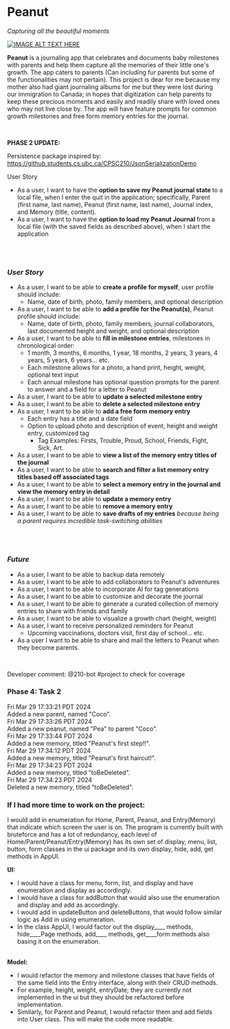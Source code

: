 <h1>Peanut</h1>
<p><em>Capturing all the beautiful moments</em></p>

[![IMAGE ALT TEXT HERE](https://img.youtube.com/vi/6AsM4lNqZMc/0.jpg)](https://www.youtube.com/watch?v=6AsM4lNqZMc)


<p><strong>Peanut</strong> is a journaling app that celebrates and documents baby milestones with parents
and help them capture all the memories of their little one's growth. The app caters to parents (Can including fur parents 
but some of the functionalities may not pertain). This project is dear for me because my mother also had giant 
journaling albums for me but they were lost during our immigration to Canada; in hopes that digitization can help
parents to keep these precious moments and easily and readily share with loved ones who may not live close by. 
The app will have feature prompts for common growth milestones and free form memory entries for the journal.</p>
<br>

<strong>PHASE 2 UPDATE:</strong>

Persistence package inspired by: https://github.students.cs.ubc.ca/CPSC210/JsonSerializationDemo

User Story
<ul>
<li>As a user, I want to have the <strong> option to save my Peanut journal state </strong> to a local file, 
when I enter the quit in the application; specifically, Parent (first name, last name), Peanut (first name, last name), 
Journal index, and Memory (title, content).
</li>
<li>As a user, I want to have the <strong> option to load my Peanut Journal </strong> from a local file 
(with the saved fields as described above), when I start the application </li>
</ul>

<br>
<br>

<h3> <em>User Story</em> </h3>
<ul> <li>As a user, I want to be able to <strong>create a profile for myself</strong>, user profile should include:
    <ul><li>Name, date of birth, photo, family members, and optional description</li></ul></li>
<li>As a user, I want to be able to <strong>add a profile for the Peanut(s)</strong>, Peanut profile should include:
    <ul><li>Name, date of birth, photo, family members, journal collaborators, last documented height and weight, 
    and optional description</li></ul></li>

<li>As a user, I want to be able to <strong>fill in milestone entries</strong>, milestones in chronological order:
  <ul><li>1 month, 3 months, 6 months, 1 year, 18 months, 2 years, 3 years, 4 years, 5 years, 6 years... etc. </li>
  <li> Each milestone allows for a photo, a hand print, height, weight, optional text input </li>
  <li> Each annual milestone has optional question prompts for the parent to answer and a field for a letter to Peanut</li></ul></li>

<li>As a user, I want to be able to <strong>update a selected milestone entry</strong></li>
<li>As a user, I want to be able to <strong>delete a selected milestone entry</strong></li>

<li>As a user, I want to be able to <strong>add a free form memory entry</strong>
  <ul><li> Each entry has a title and a date field</li>
  <li> Option to upload photo and description of event, height and weight entry, customized tag
    <ul><li>Tag Examples: Firsts, Trouble, Proud, School, Friends, Fight, Sick, Art. </li></ul></li></ul></li>

<li>As a user, I want to be able to <strong>view a list of the memory entry titles of the journal</strong></li>
<li>As a user, I want to be able to <strong>search and filter a list memory entry titles based off associated tags</strong></li>
<li>As a user, I want to be able to <strong>select a memory entry in the journal and view the memory entry in detail</strong></li>
<li>As a user, I want to be able to <strong>update a memory entry</strong></li>
<li>As a user, I want to be able to <strong>remove a memory entry</strong> </li>

<li>As a user, I want to be able to <strong>save drafts of my entries</strong>
<em>because being a parent requires incredible task-switching abilities</em></li> 


</ul>

<br>
<br>

<h3> <em>Future</em> </h3>
<ul>
<li>As a user, I want to be able to backup data remotely</li>
<li>As a user, I want to be able to add collaborators to Peanut's adventures</li>
<li>As a user, I want to be able to incorporate AI for tag generations</li>
<li>As a user, I want to be able to customize and decorate the journal</li>
<li>As a user, I want to be able to generate a curated collection of memory entries to share with friends and family</li>
<li>As a user, I want to be able to visualize a growth chart (height, weight)</li>
<li>As a user, I want to receive personalized reminders for Peanut
  <ul><li>Upcoming vaccinations, doctors visit, first day of school... etc.</li></ul></li>
<li>As a user I want to be able to share and mail the letters to Peanut when they become parents.</li>
</ul>

<br>



Developer comment: @210-bot #project to check for coverage



<h3>Phase 4: Task 2</h3> 
Fri Mar 29 17:33:21 PDT 2024 <br>
Added a new parent, named "Coco". <br>
Fri Mar 29 17:33:26 PDT 2024  <br>
Added a new peanut, named "Pea" to parent "Coco". <br>
Fri Mar 29 17:33:44 PDT 2024 <br>
Added a new memory, titled "Peanut's first step!!". <br>
Fri Mar 29 17:34:12 PDT 2024 <br>
Added a new memory, titled "Peanut's first haircut!". <br>
Fri Mar 29 17:34:23 PDT 2024 <br>
Added a new memory, titled "toBeDeleted". <br>
Fri Mar 29 17:34:23 PDT 2024 <br>
Deleted a new memory, titled "toBeDeleted".



<h3> If I had more time to work on the project: </h3> 
I would add in enumeration for Home, Parent, Peanut, and Entry(Memory) that indicate which screen the user is on. 
The program is currently built with bruteforce and has a lot of redundancy, each level of Home/Parent/Peanut/Entry(Memory) has its own set of display, menu, list, button, form classes in the ui package and its own display, hide, add, get methods in AppUI.

<strong>UI: </strong>
<ul>
<li>I would have a class for menu, form, list, and display and have enumeration and display as accordingly.</li>
<li>I would have a class for addButton that would also use the enumeration and display and add as accordingly.</li>
<li>I would add in updateButton and deleteButtons, that would follow similar logic as Add in using enumeration.</li>
<li>In the class AppUI, I would factor out the display____ methods, hide____Page methods, add____ methods, get____form methods also basing it on the enumeration.</li>
</ul>
<br>
<strong>Model: </strong>
<ul>
<li>I would refactor the memory and milestone classes that have fields of the same field into the Entry interface, along with their CRUD methods.</li>
<li>For example, height, weight, entryDate; they are currently not implemented in the ui but they should be refactored before implementation.</li>
<li>Similarly, for Parent and Peanut, I would refactor them and add fields into User class. This will make the code more readable.</li>
</ul>
 
 
 

